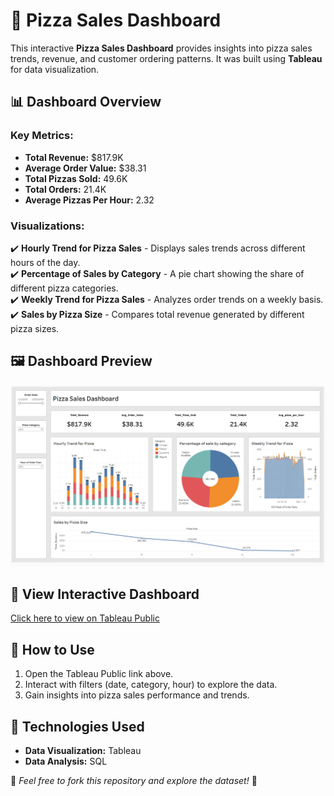 # 🍕 Pizza Sales Dashboard  

This interactive **Pizza Sales Dashboard** provides insights into pizza sales trends, revenue, and customer ordering patterns. It was built using **Tableau** for data visualization.  

## 📊 Dashboard Overview  

### **Key Metrics:**  
- **Total Revenue:** $817.9K  
- **Average Order Value:** $38.31  
- **Total Pizzas Sold:** 49.6K  
- **Total Orders:** 21.4K  
- **Average Pizzas Per Hour:** 2.32  

### **Visualizations:**  
✔️ **Hourly Trend for Pizza Sales** - Displays sales trends across different hours of the day.  
✔️ **Percentage of Sales by Category** - A pie chart showing the share of different pizza categories.  
✔️ **Weekly Trend for Pizza Sales** - Analyzes order trends on a weekly basis.  
✔️ **Sales by Pizza Size** - Compares total revenue generated by different pizza sizes.  

## 🖼️ Dashboard Preview  
![Pizza Sales Dashboard](Pizza_Sales_Dashboard.png)  

## 🔗 View Interactive Dashboard  
[Click here to view on Tableau Public](https://public.tableau.com/views/PizzaSalesDashboard_17417628681100/Dashboard1?:language=en-US&:sid=&:redirect=auth&:display_count=n&:origin=viz_share_link)  

## 📂 How to Use  
1. Open the Tableau Public link above.  
2. Interact with filters (date, category, hour) to explore the data.  
3. Gain insights into pizza sales performance and trends.  

## 📌 Technologies Used  
- **Data Visualization:** Tableau
- **Data Analysis:** SQL

📢 *Feel free to fork this repository and explore the dataset!* 🚀  
